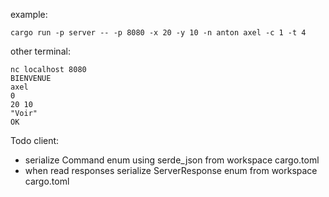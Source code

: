 example:

```
cargo run -p server -- -p 8080 -x 20 -y 10 -n anton axel -c 1 -t 4
```

other terminal:

```
nc localhost 8080
BIENVENUE
axel
0
20 10
"Voir"
OK
```

Todo client:

- serialize Command enum using serde_json from workspace cargo.toml
- when read responses serialize ServerResponse enum from workspace cargo.toml 